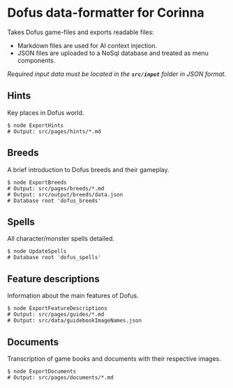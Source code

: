 # Dofus data-formatter for Corinna
Takes Dofus game-files and exports readable files:
- Markdown files are used for AI context injection.
- JSON files are uploaded to a NoSql database and treated as menu components.

*Required input data must be located in the **`src/input`** folder in JSON format.*

## Hints
Key places in Dofus world.
```shell
$ node ExportHints
# Output: src/pages/hints/*.md
```

## Breeds
A brief introduction to Dofus breeds and their gameplay.
```Shell
$ node ExportBreeds
# Output: src/pages/breeds/*.md
# Output: src/output/breeds/data.json
# Database root 'dofus_breeds'
```

## Spells
All character/monster spells detailed.
```Shell
$ node UpdateSpells
# Database root 'dofus_spells'
```

## Feature descriptions
Information about the main features of Dofus.
```Shell
$ node ExportFeatureDescriptions
# Output: src/pages/guides/*.md
# Output: src/data/guidebookImageNames.json
```

## Documents
Transcription of game books and documents with their respective images.
```Shell
$ node ExportDocuments
# Output: src/pages/documents/*.md
```